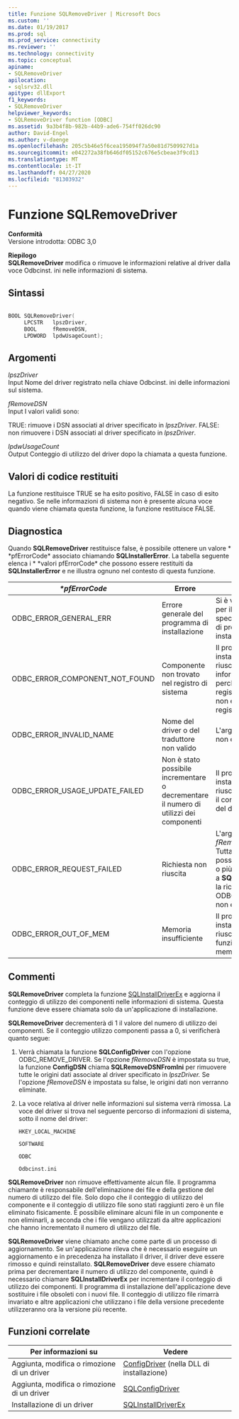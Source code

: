 ```yaml
---
title: Funzione SQLRemoveDriver | Microsoft Docs
ms.custom: ''
ms.date: 01/19/2017
ms.prod: sql
ms.prod_service: connectivity
ms.reviewer: ''
ms.technology: connectivity
ms.topic: conceptual
apiname:
- SQLRemoveDriver
apilocation:
- sqlsrv32.dll
apitype: dllExport
f1_keywords:
- SQLRemoveDriver
helpviewer_keywords:
- SQLRemoveDriver function [ODBC]
ms.assetid: 9a3b4f8b-982b-44b9-ade6-754ff026dc90
author: David-Engel
ms.author: v-daenge
ms.openlocfilehash: 205c5b46e5f6cea195094f7a50e81d7509927d1a
ms.sourcegitcommit: e042272a38fb646df05152c676e5cbeae3f9cd13
ms.translationtype: MT
ms.contentlocale: it-IT
ms.lasthandoff: 04/27/2020
ms.locfileid: "81303932"
---
```

# <a name="sqlremovedriver-function"></a>Funzione SQLRemoveDriver
**Conformità**  
 Versione introdotta: ODBC 3,0  
  
 **Riepilogo**  
 **SQLRemoveDriver** modifica o rimuove le informazioni relative al driver dalla voce Odbcinst. ini nelle informazioni di sistema.  
  
## <a name="syntax"></a>Sintassi  
  
```cpp  
  
BOOL SQLRemoveDriver(  
     LPCSTR   lpszDriver,  
     BOOL     fRemoveDSN,  
     LPDWORD  lpdwUsageCount);  
```  
  
## <a name="arguments"></a>Argomenti  
 *lpszDriver*  
 Input Nome del driver registrato nella chiave Odbcinst. ini delle informazioni sul sistema.  
  
 *fRemoveDSN*  
 Input I valori validi sono:  
  
 TRUE: rimuove i DSN associati al driver specificato in *lpszDriver*. FALSE: non rimuovere i DSN associati al driver specificato in *lpszDriver*.  
  
 *lpdwUsageCount*  
 Output Conteggio di utilizzo del driver dopo la chiamata a questa funzione.  
  
## <a name="returns"></a>Valori di codice restituiti  
 La funzione restituisce TRUE se ha esito positivo, FALSE in caso di esito negativo. Se nelle informazioni di sistema non è presente alcuna voce quando viene chiamata questa funzione, la funzione restituisce FALSE.  
  
## <a name="diagnostics"></a>Diagnostica  
 Quando **SQLRemoveDriver** restituisce false, è possibile ottenere un valore * \*pfErrorCode* associato chiamando **SQLInstallerError**. La tabella seguente elenca i * \*valori pfErrorCode* che possono essere restituiti da **SQLInstallerError** e ne illustra ognuno nel contesto di questa funzione.  
  
|*\*pfErrorCode*|Errore|Descrizione|  
|---------------------|-----------|-----------------|  
|ODBC_ERROR_GENERAL_ERR|Errore generale del programma di installazione|Si è verificato un errore per il quale non è stato specificato alcun errore di programma di installazione.|  
|ODBC_ERROR_COMPONENT_NOT_FOUND|Componente non trovato nel registro di sistema|Il programma di installazione non è riuscito a rimuovere le informazioni sul driver perché non esisteva nel registro di sistema o non è stato trovato nel registro di sistema.|  
|ODBC_ERROR_INVALID_NAME|Nome del driver o del traduttore non valido|L'argomento *lpszDriver* non è valido.|  
|ODBC_ERROR_USAGE_UPDATE_FAILED|Non è stato possibile incrementare o decrementare il numero di utilizzi dei componenti|Il programma di installazione non è riuscito a decrementare il conteggio di utilizzo del driver.|  
|ODBC_ERROR_REQUEST_FAILED|Richiesta non riuscita|L'argomento *fRemoveDSN* è true. Tuttavia, non è stato possibile rimuovere uno o più DSN. La chiamata a **SQLConfigDriver** con la richiesta ODBC_REMOVE_DRIVER non è riuscita.|  
|ODBC_ERROR_OUT_OF_MEM|Memoria insufficiente|Il programma di installazione non è riuscito a eseguire la funzione a causa di memoria insufficiente.|  
  
## <a name="comments"></a>Commenti  
 **SQLRemoveDriver** completa la funzione [SQLInstallDriverEx](../../../odbc/reference/syntax/sqlinstalldriverex-function.md) e aggiorna il conteggio di utilizzo dei componenti nelle informazioni di sistema. Questa funzione deve essere chiamata solo da un'applicazione di installazione.  
  
 **SQLRemoveDriver** decrementerà di 1 il valore del numero di utilizzo dei componenti. Se il conteggio utilizzo componenti passa a 0, si verificherà quanto segue:  
  
1.  Verrà chiamata la funzione **SQLConfigDriver** con l'opzione ODBC_REMOVE_DRIVER. Se l'opzione *fRemoveDSN* è impostata su true, la funzione **ConfigDSN** chiama **SQLRemoveDSNFromIni** per rimuovere tutte le origini dati associate al driver specificato in *lpszDriver.* Se l'opzione *fRemoveDSN* è impostata su false, le origini dati non verranno eliminate.  
  
2.  La voce relativa al driver nelle informazioni sul sistema verrà rimossa. La voce del driver si trova nel seguente percorso di informazioni di sistema, sotto il nome del driver:  
  
     `HKEY_LOCAL_MACHINE`  
  
     `SOFTWARE`  
  
     `ODBC`  
  
     `Odbcinst.ini`  
  
 **SQLRemoveDriver** non rimuove effettivamente alcun file. Il programma chiamante è responsabile dell'eliminazione dei file e della gestione del numero di utilizzo del file. Solo dopo che il conteggio di utilizzo del componente e il conteggio di utilizzo file sono stati raggiunti zero è un file eliminato fisicamente. È possibile eliminare alcuni file in un componente e non eliminarli, a seconda che i file vengano utilizzati da altre applicazioni che hanno incrementato il numero di utilizzo del file.  
  
 **SQLRemoveDriver** viene chiamato anche come parte di un processo di aggiornamento. Se un'applicazione rileva che è necessario eseguire un aggiornamento e in precedenza ha installato il driver, il driver deve essere rimosso e quindi reinstallato. **SQLRemoveDriver** deve essere chiamato prima per decrementare il numero di utilizzo del componente, quindi è necessario chiamare **SQLInstallDriverEx** per incrementare il conteggio di utilizzo dei componenti. Il programma di installazione dell'applicazione deve sostituire i file obsoleti con i nuovi file. Il conteggio di utilizzo file rimarrà invariato e altre applicazioni che utilizzano i file della versione precedente utilizzeranno ora la versione più recente.  
  
## <a name="related-functions"></a>Funzioni correlate  
  
|Per informazioni su|Vedere|  
|---------------------------|---------|  
|Aggiunta, modifica o rimozione di un driver|[ConfigDriver](../../../odbc/reference/syntax/configdriver-function.md) (nella DLL di installazione)|  
|Aggiunta, modifica o rimozione di un driver|[SQLConfigDriver](../../../odbc/reference/syntax/sqlconfigdriver-function.md)|  
|Installazione di un driver|[SQLInstallDriverEx](../../../odbc/reference/syntax/sqlinstalldriverex-function.md)|
